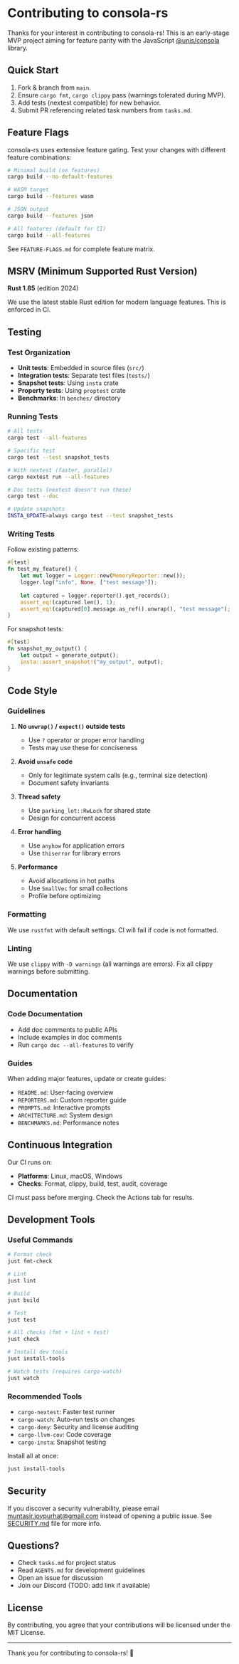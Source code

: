 # Contributing to consola-rs

Thanks for your interest in contributing to consola-rs! This is an early-stage MVP project aiming for feature parity with the JavaScript [@unjs/consola](https://github.com/unjs/consola) library.

## Quick Start

1. Fork & branch from `main`.
1. Ensure `cargo fmt`, `cargo clippy` pass (warnings tolerated during MVP).
1. Add tests (nextest compatible) for new behavior.
1. Submit PR referencing related task numbers from `tasks.md`.

## Feature Flags

consola-rs uses extensive feature gating. Test your changes with different feature combinations:

```bash
# Minimal build (no features)
cargo build --no-default-features

# WASM target
cargo build --features wasm

# JSON output
cargo build --features json

# All features (default for CI)
cargo build --all-features
```

See `FEATURE-FLAGS.md` for complete feature matrix.

## MSRV (Minimum Supported Rust Version)

**Rust 1.85** (edition 2024)

We use the latest stable Rust edition for modern language features. This is enforced in CI.

## Testing

### Test Organization

- **Unit tests**: Embedded in source files (`src/`)
- **Integration tests**: Separate test files (`tests/`)
- **Snapshot tests**: Using `insta` crate
- **Property tests**: Using `proptest` crate
- **Benchmarks**: In `benches/` directory

### Running Tests

```bash
# All tests
cargo test --all-features

# Specific test
cargo test --test snapshot_tests

# With nextest (faster, parallel)
cargo nextest run --all-features

# Doc tests (nextest doesn't run these)
cargo test --doc

# Update snapshots
INSTA_UPDATE=always cargo test --test snapshot_tests
```

### Writing Tests

Follow existing patterns:

```rust
#[test]
fn test_my_feature() {
    let mut logger = Logger::new(MemoryReporter::new());
    logger.log("info", None, ["test message"]);
    
    let captured = logger.reporter().get_records();
    assert_eq!(captured.len(), 1);
    assert_eq!(captured[0].message.as_ref().unwrap(), "test message");
}
```

For snapshot tests:

```rust
#[test]
fn snapshot_my_output() {
    let output = generate_output();
    insta::assert_snapshot!("my_output", output);
}
```

## Code Style

### Guidelines

1. **No `unwrap()` / `expect()` outside tests**

   - Use `?` operator or proper error handling
   - Tests may use these for conciseness

1. **Avoid `unsafe` code**

   - Only for legitimate system calls (e.g., terminal size detection)
   - Document safety invariants

1. **Thread safety**

   - Use `parking_lot::RwLock` for shared state
   - Design for concurrent access

1. **Error handling**

   - Use `anyhow` for application errors
   - Use `thiserror` for library errors

1. **Performance**

   - Avoid allocations in hot paths
   - Use `SmallVec` for small collections
   - Profile before optimizing

### Formatting

We use `rustfmt` with default settings. CI will fail if code is not formatted.

### Linting

We use `clippy` with `-D warnings` (all warnings are errors). Fix all clippy warnings before submitting.

## Documentation

### Code Documentation

- Add doc comments to public APIs
- Include examples in doc comments
- Run `cargo doc --all-features` to verify

### Guides

When adding major features, update or create guides:

- `README.md`: User-facing overview
- `REPORTERS.md`: Custom reporter guide
- `PROMPTS.md`: Interactive prompts
- `ARCHITECTURE.md`: System design
- `BENCHMARKS.md`: Performance notes

## Continuous Integration

Our CI runs on:

- **Platforms**: Linux, macOS, Windows
- **Checks**: Format, clippy, build, test, audit, coverage

CI must pass before merging. Check the Actions tab for results.

## Development Tools

### Useful Commands

```bash
# Format check
just fmt-check

# Lint
just lint

# Build
just build

# Test
just test

# All checks (fmt + lint + test)
just check

# Install dev tools
just install-tools

# Watch tests (requires cargo-watch)
just watch
```

### Recommended Tools

- `cargo-nextest`: Faster test runner
- `cargo-watch`: Auto-run tests on changes
- `cargo-deny`: Security and license auditing
- `cargo-llvm-cov`: Code coverage
- `cargo-insta`: Snapshot testing

Install all at once:

```bash
just install-tools
```

## Security

If you discover a security vulnerability, please email <muntasir.joypurhat@gmail.com> instead of opening a public issue. See [SECURITY.md](./SECURITY.md) file for more info.

## Questions?

- Check `tasks.md` for project status
- Read `AGENTS.md` for development guidelines
- Open an issue for discussion
- Join our Discord (TODO: add link if available)

## License

By contributing, you agree that your contributions will be licensed under the MIT License.

______________________________________________________________________

Thank you for contributing to consola-rs! 🎉
